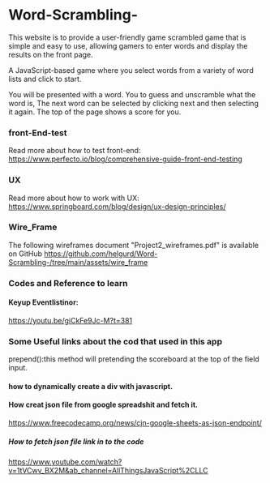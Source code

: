 # Word-Scrambling-
This website is to provide a user-friendly game scrambled game that is simple and easy to use, allowing gamers to enter words and display the results on the front page.

A JavaScript-based game where you select words from a variety of word lists and click to start.   

You will be presented with a word.
You to guess and unscramble what the word is, The next word can be selected by clicking next and then selecting it again.
The top of the page shows a score for you.

### front-End-test
Read more about how to test front-end: 
https://www.perfecto.io/blog/comprehensive-guide-front-end-testing

### UX 

Read more about how to work with UX: 
https://www.springboard.com/blog/design/ux-design-principles/


### Wire_Frame
The following wireframes document "Project2_wireframes.pdf" is available on GitHub
https://github.com/helgurd/Word-Scrambling-/tree/main/assets/wire_frame

### Codes and Reference to learn 
#### Keyup Eventlistinor:
https://youtu.be/giCkFe9Jc-M?t=381


### Some Useful links about the cod that used in this app
prepend():this method will  pretending the scoreboard at the top of the field input.

#### how to dynamically create a div with javascript.

#### How creat json file from google spreadshit and fetch it.
https://www.freecodecamp.org/news/cjn-google-sheets-as-json-endpoint/
##### How to fetch json file link in to the code 
https://www.youtube.com/watch?v=1tVCwv_BX2M&ab_channel=AllThingsJavaScript%2CLLC
